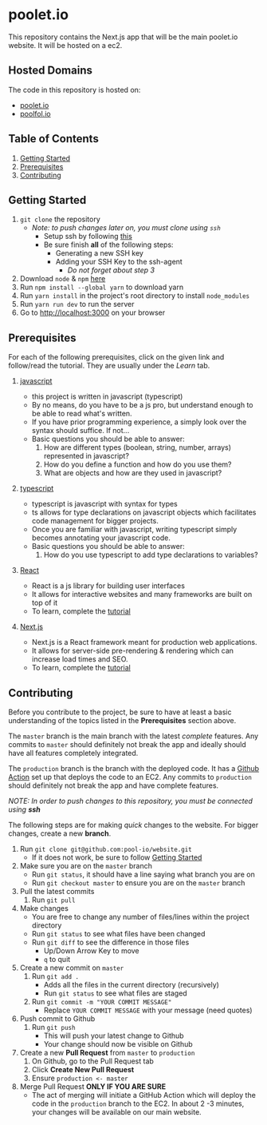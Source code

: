 # poolet.io

This repository contains the Next.js app that will be the main poolet.io website. It will be hosted on a ec2.

## Hosted Domains

The code in this repository is hosted on:

-   [poolet.io](https://www.poolet.io)
-   [poolfol.io](https://www.poolfol.io)

## Table of Contents

1. [Getting Started](#getting-started)
2. [Prerequisites](#prerequisites)
3. [Contributing](#contributing)

## Getting Started

1. `git clone` the repository
    - _Note: to push changes later on, you must clone using `ssh`_
        - Setup ssh by following [this](https://docs.github.com/en/authentication/connecting-to-github-with-ssh/generating-a-new-ssh-key-and-adding-it-to-the-ssh-agent)
        - Be sure finish **all** of the following steps:
            - Generating a new SSH key
            - Adding your SSH Key to the ssh-agent
                - _Do not forget about step 3_
2. Download `node` & `npm` [here](https://nodejs.org/en/download/)
3. Run `npm install --global yarn` to download yarn
4. Run `yarn install` in the project's root directory to install `node_modules`
5. Run `yarn run dev` to run the server
6. Go to [http://localhost:3000](http://localhost:3000) on your browser

## Prerequisites

For each of the following prerequisites, click on the given link and follow/read the tutorial. They are usually under the _Learn_ tab.

1. [javascript](https://www.javascript.com/)

    - this project is written in javascript (typescript)
    - By no means, do you have to be a js pro, but understand enough to be able to read what's written.
    - If you have prior programming experience, a simply look over the syntax should suffice. If not...
    - Basic questions you should be able to answer:
        1. How are different types (boolean, string, number, arrays) represented in javascript?
        2. How do you define a function and how do you use them?
        3. What are objects and how are they used in javascript?

2. [typescript](https://www.typescriptlang.org/)

    - typescript is javascript with syntax for types
    - ts allows for type declarations on javascript objects which facilitates code management for bigger projects.
    - Once you are familiar with javascript, writing typescript simply becomes annotating your javascript code.
    - Basic questions you should be able to answer:
        1. How do you use typescript to add type declarations to variables?

3. [React](https://reactjs.org/)

    - React is a js library for building user interfaces
    - It allows for interactive websites and many frameworks are built on top of it
    - To learn, complete the [tutorial](https://reactjs.org/tutorial/tutorial.html)

4. [Next.js](https://nextjs.org/)
    - Next.js is a React framework meant for production web applications.
    - It allows for server-side pre-rendering & rendering which can increase load times and SEO.
    - To learn, complete the [tutorial](https://nextjs.org/learn/basics/create-nextjs-app)

## Contributing

Before you contribute to the project, be sure to have at least a basic understanding of the topics listed in the **Prerequisites** section above.

The `master` branch is the main branch with the latest _complete_ features. Any commits to `master` should definitely not break the app and ideally should have all features completely integrated.

The `production` branch is the branch with the deployed code. It has a [Github Action](https://github.com/pool-io/website/actions) set up that deploys the code to an EC2. Any commits to `production` should definitely not break the app and have complete features.

_NOTE: In order to push changes to this repository, you must be connected using **ssh**_

The following steps are for making _quick_ changes to the website. For bigger changes, create a new **branch**.

1. Run `git clone git@github.com:pool-io/website.git`
    - If it does not work, be sure to follow [Getting Started](#getting-started)
2. Make sure you are on the `master` branch
    - Run `git status`, it should have a line saying what branch you are on
    - Run `git checkout master` to ensure you are on the `master` branch
3. Pull the latest commits
    1. Run `git pull`
4. Make changes
    - You are free to change any number of files/lines within the project directory
    - Run `git status` to see what files have been changed
    - Run `git diff` to see the difference in those files
        - Up/Down Arrow Key to move
        - `q` to quit
5. Create a new commit on `master`
    1. Run `git add . `
        - Adds all the files in the current directory (recursively)
        - Run `git status` to see what files are staged
    2. Run `git commit -m "YOUR COMMIT MESSAGE"`
        - Replace `YOUR COMMIT MESSAGE` with your message (need quotes)
6. Push commit to Github
    1. Run `git push`
        - This will push your latest change to Github
        - Your change should now be visible on Github
7. Create a new **Pull Request** from `master` to `production`
    1. On Github, go to the Pull Request tab
    2. Click **Create New Pull Request**
    3. Ensure `production <- master`
8. Merge Pull Request **ONLY IF YOU ARE SURE**
    - The act of merging will initiate a GitHub Action which will deploy the code in the `production`
      branch to the EC2. In about 2 -3 minutes, your changes will be available on our main website.
